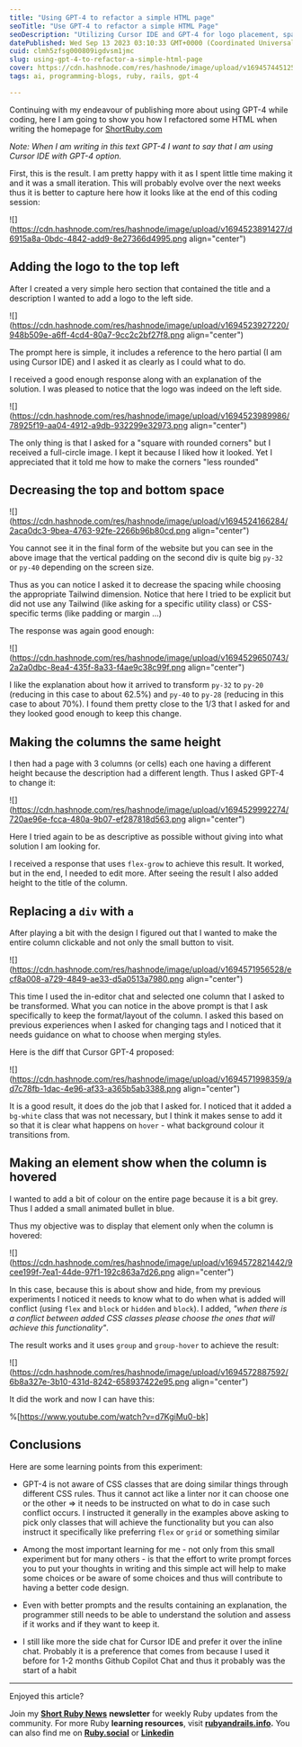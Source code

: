 ```yaml
---
title: "Using GPT-4 to refactor a simple HTML page"
seoTitle: "Use GPT-4 to refactor a simple HTML Page"
seoDescription: "Utilizing Cursor IDE and GPT-4 for logo placement, spacing adjustment, equal column height, and group hover element display."
datePublished: Wed Sep 13 2023 03:10:33 GMT+0000 (Coordinated Universal Time)
cuid: clmh5zfsg000809igdvsm1jmc
slug: using-gpt-4-to-refactor-a-simple-html-page
cover: https://cdn.hashnode.com/res/hashnode/image/upload/v1694574451251/55baa478-5296-4967-a60c-e0df5ec37063.png
tags: ai, programming-blogs, ruby, rails, gpt-4

---
```


Continuing with my endeavour of publishing more about using GPT-4 while coding, here I am going to show you how I refactored some HTML when writing the homepage for [ShortRuby.com](https://shortruby.com)

*Note: When I am writing in this text GPT-4 I want to say that I am using Cursor IDE with GPT-4 option.*

First, this is the result. I am pretty happy with it as I spent little time making it and it was a small iteration. This will probably evolve over the next weeks thus it is better to capture here how it looks like at the end of this coding session:

![](https://cdn.hashnode.com/res/hashnode/image/upload/v1694523891427/d6915a8a-0bdc-4842-add9-8e27366d4995.png align="center")

## Adding the logo to the top left

After I created a very simple hero section that contained the title and a description I wanted to add a logo to the left side.

![](https://cdn.hashnode.com/res/hashnode/image/upload/v1694523927220/948b509e-a6ff-4cd4-80a7-9cc2c2bf27f8.png align="center")

The prompt here is simple, it includes a reference to the hero partial (I am using Cursor IDE) and I asked it as clearly as I could what to do.

I received a good enough response along with an explanation of the solution. I was pleased to notice that the logo was indeed on the left side.

![](https://cdn.hashnode.com/res/hashnode/image/upload/v1694523989986/78925f19-aa04-4912-a9db-932299e32973.png align="center")

The only thing is that I asked for a "square with rounded corners" but I received a full-circle image. I kept it because I liked how it looked. Yet I appreciated that it told me how to make the corners "less rounded"

## Decreasing the top and bottom space

![](https://cdn.hashnode.com/res/hashnode/image/upload/v1694524166284/2aca0dc3-9bea-4763-92fe-2266b96b80cd.png align="center")

You cannot see it in the final form of the website but you can see in the above image that the vertical padding on the second div is quite big `py-32` or `py-40` depending on the screen size.

Thus as you can notice I asked it to decrease the spacing while choosing the appropriate Tailwind dimension. Notice that here I tried to be explicit but did not use any Tailwind (like asking for a specific utility class) or CSS-specific terms (like padding or margin ...)

The response was again good enough:

![](https://cdn.hashnode.com/res/hashnode/image/upload/v1694529650743/2a2a0dbc-8ea4-435f-8a33-f4ae9c38c99f.png align="center")

I like the explanation about how it arrived to transform `py-32` to `py-20` (reducing in this case to about 62.5%) and `py-40` to `py-28` (reducing in this case to about 70%). I found them pretty close to the 1/3 that I asked for and they looked good enough to keep this change.

## Making the columns the same height

I then had a page with 3 columns (or cells) each one having a different height because the description had a different length. Thus I asked GPT-4 to change it:

![](https://cdn.hashnode.com/res/hashnode/image/upload/v1694529992274/720ae96e-fcca-480a-9b07-ef287818d563.png align="center")

Here I tried again to be as descriptive as possible without giving into what solution I am looking for.

I received a response that uses `flex-grow` to achieve this result. It worked, but in the end, I needed to edit more. After seeing the result I also added height to the title of the column.

## Replacing a `div` with `a`

After playing a bit with the design I figured out that I wanted to make the entire column clickable and not only the small button to visit.

![](https://cdn.hashnode.com/res/hashnode/image/upload/v1694571956528/ecf8a008-a729-4849-ae33-d5a0513a7980.png align="center")

This time I used the in-editor chat and selected one column that I asked to be transformed. What you can notice in the above prompt is that I ask specifically to keep the format/layout of the column. I asked this based on previous experiences when I asked for changing tags and I noticed that it needs guidance on what to choose when merging styles.

Here is the diff that Cursor GPT-4 proposed:

![](https://cdn.hashnode.com/res/hashnode/image/upload/v1694571998359/ad7c78fb-1dac-4e96-af33-a365b5ab3388.png align="center")

It is a good result, it does do the job that I asked for. I noticed that it added a `bg-white` class that was not necessary, but I think it makes sense to add it so that it is clear what happens on `hover` - what background colour it transitions from.

## Making an element show when the column is hovered

I wanted to add a bit of colour on the entire page because it is a bit grey. Thus I added a small animated bullet in blue.

Thus my objective was to display that element only when the column is hovered:

![](https://cdn.hashnode.com/res/hashnode/image/upload/v1694572821442/9cee199f-7ea1-44de-97f1-192c863a7d26.png align="center")

In this case, because this is about show and hide, from my previous experiments I noticed it needs to know what to do when what is added will conflict (using `flex` and `block` or `hidden` and `block`). I added, *"when there is a conflict between added CSS classes please choose the ones that will achieve this functionality"*.

The result works and it uses `group` and `group-hover` to achieve the result:

![](https://cdn.hashnode.com/res/hashnode/image/upload/v1694572887592/6b8a327e-3b10-431d-8242-658937422e95.png align="center")

It did the work and now I can have this:

%[https://www.youtube.com/watch?v=d7KgiMu0-bk] 

## Conclusions

Here are some learning points from this experiment:

* GPT-4 is not aware of CSS classes that are doing similar things through different CSS rules. Thus it cannot act like a linter nor it can choose one or the other =&gt; it needs to be instructed on what to do in case such conflict occurs. I instructed it generally in the examples above asking to pick only classes that will achieve the functionality but you can also instruct it specifically like preferring `flex` or `grid` or something similar
    
* Among the most important learning for me - not only from this small experiment but for many others - is that the effort to write prompt forces you to put your thoughts in writing and this simple act will help to make some choices or be aware of some choices and thus will contribute to having a better code design.
    
* Even with better prompts and the results containing an explanation, the programmer still needs to be able to understand the solution and assess if it works and if they want to keep it.
    
* I still like more the side chat for Cursor IDE and prefer it over the inline chat. Probably it is a preference that comes from because I used it before for 1-2 months Github Copilot Chat and thus it probably was the start of a habit
    

---

Enjoyed this article?

Join my [**Short Ruby News**](https://shortruby.com/) **newsletter** for weekly Ruby updates from the community. For more Ruby **learning resources**, visit [**rubyandrails.info**](http://rubyandrails.info)**.** You can also find me on [**Ruby.social**](http://Ruby.social) or [**Linkedin**](https://linkedin.com/in/lucianghinda)